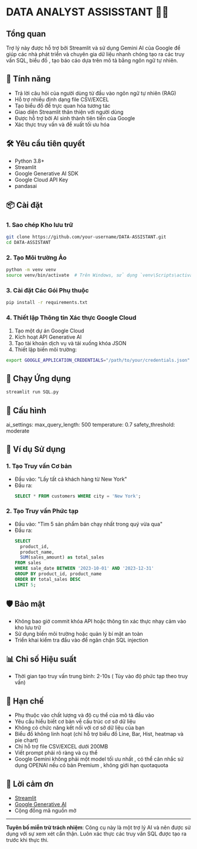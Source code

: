 # DATA ANALYST ASSISSTANT 🤖💾

## Tổng quan
Trợ lý này được hỗ trợ bởi Streamlit và sử dụng Gemini AI của Google để giúp các nhà phát triển và chuyên gia dữ liệu nhanh chóng tạo ra các truy vấn SQL, biểu đồ , tạo báo cáo dựa trên mô tả bằng ngôn ngữ tự nhiên.

## 🌟 Tính năng
- Trả lời câu hỏi của người dùng từ đầu vào ngôn ngữ tự nhiên (RAG)
- Hỗ trợ nhiều định dạng file CSV/EXCEL
- Tạo biểu đồ để trực quan hóa tương tác
- Giao diện Streamlit thân thiện với người dùng
- Được hỗ trợ bởi AI sinh thành tiên tiến của Google
- Xác thực truy vấn và đề xuất tối ưu hóa

## 🛠 Yêu cầu tiên quyết
- Python 3.8+
- Streamlit
- Google Generative AI SDK
- Google Cloud API Key
- pandasai

## 📦 Cài đặt
### 1. Sao chép Kho lưu trữ
```bash
git clone https://github.com/your-username/DATA-ASSISTANT.git
cd DATA-ASSISTANT
```

### 2. Tạo Môi trường Ảo
```bash
python -m venv venv
source venv/bin/activate  # Trên Windows, sử dụng `venv\Scripts\activate`
```

### 3. Cài đặt Các Gói Phụ thuộc
```bash
pip install -r requirements.txt
```

### 4. Thiết lập Thông tin Xác thực Google Cloud
1. Tạo một dự án Google Cloud
2. Kích hoạt API Generative AI
3. Tạo tài khoản dịch vụ và tải xuống khóa JSON
4. Thiết lập biến môi trường:
```bash
export GOOGLE_APPLICATION_CREDENTIALS="/path/to/your/credentials.json"
```

## 🚀 Chạy Ứng dụng
```bash
streamlit run SQL.py
```

## 🔧 Cấu hình
ai_settings:
  max_query_length: 500
  temperature: 0.7
  safety_threshold: moderate

## 📝 Ví dụ Sử dụng
### 1. Tạo Truy vấn Cơ bản
- Đầu vào: "Lấy tất cả khách hàng từ New York"
- Đầu ra: 
  ```sql
  SELECT * FROM customers WHERE city = 'New York';
  ```

### 2. Tạo Truy vấn Phức tạp
- Đầu vào: "Tìm 5 sản phẩm bán chạy nhất trong quý vừa qua"
- Đầu ra:
  ```sql
  SELECT 
    product_id, 
    product_name, 
    SUM(sales_amount) as total_sales
  FROM sales
  WHERE sale_date BETWEEN '2023-10-01' AND '2023-12-31'
  GROUP BY product_id, product_name
  ORDER BY total_sales DESC
  LIMIT 5;
  ```

## 🛡️ Bảo mật
- Không bao giờ commit khóa API hoặc thông tin xác thực nhạy cảm vào kho lưu trữ
- Sử dụng biến môi trường hoặc quản lý bí mật an toàn
- Triển khai kiểm tra đầu vào để ngăn chặn SQL injection

## 📊 Chỉ số Hiệu suất
- Thời gian tạo truy vấn trung bình: 2-10s ( Tùy vào độ phức tạp theo truy vấn)

## 🚧 Hạn chế
- Phụ thuộc vào chất lượng và độ cụ thể của mô tả đầu vào
- Yêu cầu hiểu biết cơ bản về cấu trúc cơ sở dữ liệu
- Không có chức năng kết nối với cơ sở dữ liệu của bạn
- Biểu đồ không linh hoạt (chỉ hỗ trợ biểu đồ Line, Bar, Hist, heatmap và pie chart)
- Chỉ hỗ trợ file CSV/EXCEL dưới 200MB
- Viết prompt phải rõ ràng và cụ thể
- Google Gemini không phải một model tối ưu nhất , có thể cân nhắc sử dụng OPENAI nếu có bản Premium , không giới hạn quotaquota

## 🙏 Lời cảm ơn
- [Streamlit](https://streamlit.io/)
- [Google Generative AI](https://cloud.google.com/ai)
- Cộng đồng mã nguồn mở

---
**Tuyên bố miễn trừ trách nhiệm**: Công cụ này là một trợ lý AI và nên được sử dụng với sự xem xét cẩn thận. Luôn xác thực các truy vấn SQL được tạo ra trước khi thực thi.
